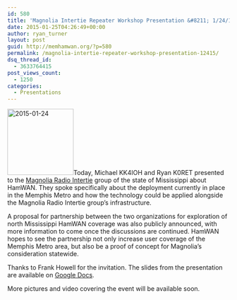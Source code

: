```yaml
---
id: 580
title: 'Magnolia Intertie Repeater Workshop Presentation &#8211; 1/24/15'
date: 2015-01-25T04:26:49+00:00
author: ryan_turner
layout: post
guid: http://memhamwan.org/?p=580
permalink: /magnolia-intertie-repeater-workshop-presentation-12415/
dsq_thread_id:
  - 3633764415
post_views_count:
  - 1250
categories:
  - Presentations
---
```

[<img src="http://memhamwan.org/wp-content/uploads/2015/01/2015-01-24-150x150.jpg" alt="2015-01-24" width="150" height="150" class="alignleft size-thumbnail wp-image-581" srcset="http://memhamwan.org/wp-content/uploads/2015/01/2015-01-24-150x150.jpg 150w, http://memhamwan.org/wp-content/uploads/2015/01/2015-01-24-60x60.jpg 60w" sizes="(max-width: 150px) 100vw, 150px" />](http://memhamwan.org/wp-content/uploads/2015/01/2015-01-24.jpg)Today, Michael KK4IOH and Ryan K0RET presented to the [Magnolia Radio Intertie](http://magnolia-intertie.com/) group of the state of Mississippi about HamWAN. They spoke specifically about the deployment currently in place in the Memphis Metro and how the technology could be applied alongside the Magnolia Radio Intertie group&#8217;s infrastructure. 

A proposal for partnership between the two organizations for exploration of north Mississippi HamWAN coverage was also publicly announced, with more information to come once the discussions are continued. HamWAN hopes to see the partnership not only increase user coverage of the Memphis Metro area, but also be a proof of concept for Magnolia&#8217;s consideration statewide.

Thanks to Frank Howell for the invitation. The slides from the presentation are available on [Google Docs](https://docs.google.com/presentation/d/16XfwaVvgc8m0LA_68XY3YkQ5PLhPqKZ0dIG6mKr4xBs/edit?usp=sharing).

More pictures and video covering the event will be available soon.